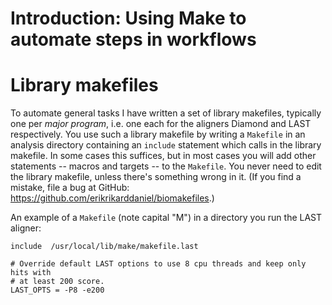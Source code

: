 # Introduction: Using Make to automate steps in workflows

# Library makefiles

To automate general tasks I have written a set of library makefiles, typically
one per *major program*, i.e. one each for the aligners Diamond and LAST
respectively. You use such a library makefile by writing a `Makefile` in an
analysis directory containing an `include` statement which calls in the library
makefile. In some cases this suffices, but in most cases you will add other
statements -- macros and targets -- to the `Makefile`. You never need to edit
the library makefile, unless there's something wrong in it. (If you find a
mistake, file a bug at GitHub: https://github.com/erikrikarddaniel/biomakefiles.)

An example of a `Makefile` (note capital "M") in a directory you run the LAST
aligner:

```
include  /usr/local/lib/make/makefile.last

# Override default LAST options to use 8 cpu threads and keep only hits with
# at least 200 score.
LAST_OPTS = -P8 -e200
```
